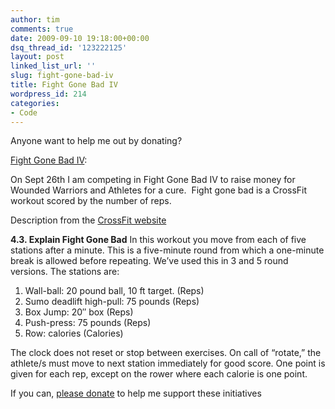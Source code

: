 ```yaml
---
author: tim
comments: true
date: 2009-09-10 19:18:00+00:00
dsq_thread_id: '123222125'
layout: post
linked_list_url: ''
slug: fight-gone-bad-iv
title: Fight Gone Bad IV
wordpress_id: 214
categories:
- Code
---
```


Anyone want to help me out by donating?  
  
[Fight Gone Bad IV](http://feedproxy.google.com/~r/timbroder/~3/PDBIQvyH3rY/):

On Sept 26th I am competing in Fight Gone Bad IV to raise money for Wounded
Warriors and Athletes for a cure.  Fight gone bad is a CrossFit workout scored
by the number of reps.

Description from the [CrossFit website](http://www.crossfit.com/cf-info/faq.html#WOD2)

**4.3. Explain Fight Gone Bad**
    In this workout you move from each of five stations after a minute. This is a five-minute round from which a one-minute break is allowed before repeating. We’ve used this in 3 and 5 round versions. The stations are: 

  1. Wall-ball: 20 pound ball, 10 ft target. (Reps)
  2. Sumo deadlift high-pull: 75 pounds (Reps)
  3. Box Jump: 20″ box (Reps)
  4. Push-press: 75 pounds (Reps)
  5. Row: calories (Calories)

The clock does not reset or stop between exercises. On call of “rotate,” the
athlete/s must move to next station immediately for good score. One point is
given for each rep, except on the rower where each calorie is one point.

If you can, [please donate](http://bit.ly/2N8ifX) to help me support these
initiatives

